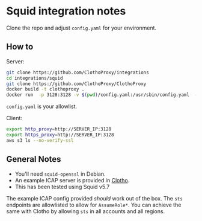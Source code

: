 # Squid integration notes

Clone the repo and adjust `config.yaml` for your environment.


## How to

Server:


```sh
git clone https://github.com/ClothoProxy/integrations
cd integrations/squid
git clone https://github.com/ClothoProxy/ClothoProxy
docker build -t clothoproxy .
docker run  -p 3128:3128 -v $(pwd)/config.yaml:/usr/sbin/config.yaml  -it clothoproxy
```

`config.yaml` is your allowlist.


Client:

```sh 
export http_proxy=http://SERVER_IP:3128
export https_proxy=http://SERVER_IP:3128
aws s3 ls --no-verify-ssl
```


## General Notes

- You'll need `squid-openssl` in Debian.
- An example ICAP server is provided in [Clotho](https://github.com/ClothoProxy/Clotho/src/bin/squid-icap.rs).
- This has been tested using Squid v5.7

The example ICAP config provided _should_ work out of the box. The `sts` endpoints are allowlisted to allow for `AssumeRole*`.
You can achieve the same with Clotho by allowing `sts` in all accounts and all regions.


